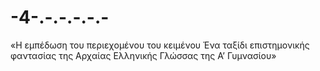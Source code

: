# -4-.-.-.-.-.-
«Η εμπέδωση του περιεχομένου του κειμένου Ένα ταξίδι επιστημονικής φαντασίας της Αρχαίας Ελληνικής Γλώσσας της Α’  Γυμνασίου»
